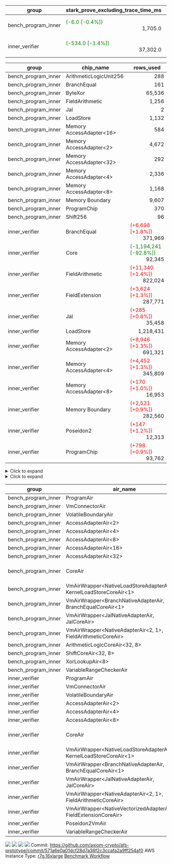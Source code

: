 | group | stark_prove_excluding_trace_time_ms | total_cells | total_cells_used | total_proof_time_ms | trace_gen_time_ms | verify_program_compile_ms |
| --- | --- | --- | --- | --- | --- | --- |
| bench_program_inner | <span style="color: green">(-6.0 [-0.4%])</span> <div style='text-align: right'>1,705.0</div>  | <span style="color: green">(-28,641 [-0.7%])</span> <div style='text-align: right'>3,972,475</div>  | <span style="color: green">(-15,848 [-2.6%])</span> <div style='text-align: right'>590,858</div>  | <span style="color: green">(-8.0 [-0.5%])</span> <div style='text-align: right'>1,736.0</div>  | <span style="color: green">(-2.0 [-6.1%])</span> <div style='text-align: right'>31.0</div>  |  |
| inner_verifier | <span style="color: green">(-534.0 [-1.4%])</span> <div style='text-align: right'>37,302.0</div>  | <span style="color: green">(-25,821,184 [-8.1%])</span> <div style='text-align: right'>292,028,440</div>  | <span style="color: green">(-18,160,683 [-13.4%])</span> <div style='text-align: right'>117,659,738</div>  | <span style="color: green">(-2,197.0 [-5.0%])</span> <div style='text-align: right'>41,332.0</div>  | <span style="color: green">(-1,663.0 [-29.2%])</span> <div style='text-align: right'>4,030.0</div>  | <span style="color: green">(-8.0 [-1.9%])</span> <div style='text-align: right'>415.0</div>  |

| group | chip_name | rows_used |
| --- | --- | --- |
| bench_program_inner | ArithmeticLogicUnit256 | <div style='text-align: right'>288</div>  |
| bench_program_inner | BranchEqual | <div style='text-align: right'>161</div>  |
| bench_program_inner | ByteXor | <div style='text-align: right'>65,536</div>  |
| bench_program_inner | FieldArithmetic | <div style='text-align: right'>1,256</div>  |
| bench_program_inner | Jal | <div style='text-align: right'>2</div>  |
| bench_program_inner | LoadStore | <div style='text-align: right'>1,132</div>  |
| bench_program_inner | Memory AccessAdapter<16> | <div style='text-align: right'>584</div>  |
| bench_program_inner | Memory AccessAdapter<2> | <div style='text-align: right'>4,672</div>  |
| bench_program_inner | Memory AccessAdapter<32> | <div style='text-align: right'>292</div>  |
| bench_program_inner | Memory AccessAdapter<4> | <div style='text-align: right'>2,336</div>  |
| bench_program_inner | Memory AccessAdapter<8> | <div style='text-align: right'>1,168</div>  |
| bench_program_inner | Memory Boundary | <div style='text-align: right'>9,607</div>  |
| bench_program_inner | ProgramChip | <div style='text-align: right'>370</div>  |
| bench_program_inner | Shift256 | <div style='text-align: right'>96</div>  |
| inner_verifier | BranchEqual | <span style="color: red">(+6,698 [+1.8%])</span> <div style='text-align: right'>371,969</div>  |
| inner_verifier | Core | <span style="color: green">(-1,194,241 [-92.8%])</span> <div style='text-align: right'>92,345</div>  |
| inner_verifier | FieldArithmetic | <span style="color: red">(+11,340 [+1.4%])</span> <div style='text-align: right'>822,024</div>  |
| inner_verifier | FieldExtension | <span style="color: red">(+3,624 [+1.3%])</span> <div style='text-align: right'>287,771</div>  |
| inner_verifier | Jal | <span style="color: red">(+285 [+0.8%])</span> <div style='text-align: right'>35,458</div>  |
| inner_verifier | LoadStore | <div style='text-align: right'>1,218,431</div>  |
| inner_verifier | Memory AccessAdapter<2> | <span style="color: red">(+8,946 [+1.3%])</span> <div style='text-align: right'>691,321</div>  |
| inner_verifier | Memory AccessAdapter<4> | <span style="color: red">(+4,452 [+1.3%])</span> <div style='text-align: right'>345,809</div>  |
| inner_verifier | Memory AccessAdapter<8> | <span style="color: red">(+170 [+1.0%])</span> <div style='text-align: right'>16,953</div>  |
| inner_verifier | Memory Boundary | <span style="color: red">(+2,531 [+0.9%])</span> <div style='text-align: right'>282,560</div>  |
| inner_verifier | Poseidon2 | <span style="color: red">(+147 [+1.2%])</span> <div style='text-align: right'>12,313</div>  |
| inner_verifier | ProgramChip | <span style="color: red">(+798 [+0.9%])</span> <div style='text-align: right'>93,762</div>  |

<details>
<summary>Click to expand</summary>

| group | dsl_ir | opcode | frequency |
| --- | --- | --- | --- |
| bench_program_inner |  | JAL | <div style='text-align: right'>1</div>  |
| bench_program_inner |  | STOREW | <div style='text-align: right'>2</div>  |
| bench_program_inner | Add256 | ADD<32,8> | <div style='text-align: right'>64</div>  |
| bench_program_inner | AddVI | ADD | <div style='text-align: right'>448</div>  |
| bench_program_inner | Alloc | ADD | <div style='text-align: right'>388</div>  |
| bench_program_inner | Alloc | LOADW | <div style='text-align: right'>388</div>  |
| bench_program_inner | Alloc | MUL | <div style='text-align: right'>388</div>  |
| bench_program_inner | And256 | AND<32,8> | <div style='text-align: right'>32</div>  |
| bench_program_inner | EqualTo256 | EQ<32,8> | <div style='text-align: right'>32</div>  |
| bench_program_inner | For | ADD | <div style='text-align: right'>32</div>  |
| bench_program_inner | For | BNE | <div style='text-align: right'>33</div>  |
| bench_program_inner | For | JAL | <div style='text-align: right'>1</div>  |
| bench_program_inner | For | STOREW | <div style='text-align: right'>1</div>  |
| bench_program_inner | IfEqI | BNE | <div style='text-align: right'>128</div>  |
| bench_program_inner | ImmV | STOREW | <div style='text-align: right'>517</div>  |
| bench_program_inner | LessThanI256 | SLT<32,8> | <div style='text-align: right'>32</div>  |
| bench_program_inner | LessThanU256 | LT<32,8> | <div style='text-align: right'>32</div>  |
| bench_program_inner | LoadV | LOADW | <div style='text-align: right'>96</div>  |
| bench_program_inner | Or256 | OR<32,8> | <div style='text-align: right'>32</div>  |
| bench_program_inner | ShiftLeft256 | SLL<32,8> | <div style='text-align: right'>32</div>  |
| bench_program_inner | ShiftRightArith256 | SRA<32,8> | <div style='text-align: right'>32</div>  |
| bench_program_inner | ShiftRightLogic256 | SRL<32,8> | <div style='text-align: right'>32</div>  |
| bench_program_inner | StoreV | STOREW | <div style='text-align: right'>128</div>  |
| bench_program_inner | Sub256 | SUB<32,8> | <div style='text-align: right'>32</div>  |
| bench_program_inner | Xor256 | XOR<32,8> | <div style='text-align: right'>32</div>  |
| inner_verifier |  | JAL | <div style='text-align: right'>1</div>  |
| inner_verifier |  | STOREW | <div style='text-align: right'>2</div>  |
| inner_verifier | AddE | FE4ADD | <span style="color: red">(+927 [+1.3%])</span> <div style='text-align: right'>74,017</div>  |
| inner_verifier | AddEFFI | LOADW | <span style="color: red">(+2 [+1.5%])</span> <div style='text-align: right'>138</div>  |
| inner_verifier | AddEFFI | STOREW | <span style="color: red">(+6 [+1.5%])</span> <div style='text-align: right'>414</div>  |
| inner_verifier | AddEFI | ADD | <span style="color: red">(+8 [+3.8%])</span> <div style='text-align: right'>220</div>  |
| inner_verifier | AddEI | ADD | <span style="color: red">(+128 [+0.5%])</span> <div style='text-align: right'>27,088</div>  |
| inner_verifier | AddFI | ADD | <span style="color: red">(+424 [+2.0%])</span> <div style='text-align: right'>21,961</div>  |
| inner_verifier | AddV | ADD | <span style="color: red">(+91 [+1.4%])</span> <div style='text-align: right'>6,680</div>  |
| inner_verifier | AddVI | ADD | <span style="color: red">(+2,233 [+1.5%])</span> <div style='text-align: right'>155,219</div>  |
| inner_verifier | Alloc | ADD | <span style="color: red">(+347 [+1.4%])</span> <div style='text-align: right'>25,677</div>  |
| inner_verifier | Alloc | LOADW | <span style="color: red">(+347 [+1.4%])</span> <div style='text-align: right'>25,677</div>  |
| inner_verifier | Alloc | MUL | <span style="color: red">(+244 [+1.6%])</span> <div style='text-align: right'>15,604</div>  |
| inner_verifier | AssertEqE | BNE | <span style="color: red">(+4 [+2.7%])</span> <div style='text-align: right'>152</div>  |
| inner_verifier | AssertEqEI | BNE | <div style='text-align: right'>4</div>  |
| inner_verifier | AssertEqF | BNE | <div style='text-align: right'>4,054</div>  |
| inner_verifier | AssertEqV | BNE | <span style="color: red">(+11 [+0.9%])</span> <div style='text-align: right'>1,237</div>  |
| inner_verifier | AssertEqVI | BNE | <span style="color: red">(+11 [+5.7%])</span> <div style='text-align: right'>204</div>  |
| inner_verifier | CycleTrackerEnd | CT_END | <span style="color: red">(+924 [+2.3%])</span> <div style='text-align: right'>41,125</div>  |
| inner_verifier | CycleTrackerStart | CT_START | <span style="color: red">(+924 [+2.3%])</span> <div style='text-align: right'>41,125</div>  |
| inner_verifier | DivE | BBE4DIV | <span style="color: red">(+884 [+1.4%])</span> <div style='text-align: right'>64,105</div>  |
| inner_verifier | DivEIN | BBE4DIV | <span style="color: red">(+3 [+7.1%])</span> <div style='text-align: right'>45</div>  |
| inner_verifier | DivEIN | STOREW | <span style="color: red">(+12 [+7.1%])</span> <div style='text-align: right'>180</div>  |
| inner_verifier | DivFIN | DIV | <span style="color: red">(+7 [+7.0%])</span> <div style='text-align: right'>107</div>  |
| inner_verifier | For | ADD | <span style="color: red">(+3,955 [+1.5%])</span> <div style='text-align: right'>259,730</div>  |
| inner_verifier | For | BNE | <span style="color: red">(+4,579 [+1.7%])</span> <div style='text-align: right'>281,417</div>  |
| inner_verifier | For | JAL | <span style="color: red">(+624 [+3.0%])</span> <div style='text-align: right'>21,687</div>  |
| inner_verifier | For | LOADW | <span style="color: red">(+63 [+5.5%])</span> <div style='text-align: right'>1,218</div>  |
| inner_verifier | For | STOREW | <span style="color: red">(+561 [+2.8%])</span> <div style='text-align: right'>20,469</div>  |
| inner_verifier | HintBitsF | HINT_BITS | <div style='text-align: right'>22</div>  |
| inner_verifier | HintInputVec | HINT_INPUT | <span style="color: red">(+103 [+1.0%])</span> <div style='text-align: right'>10,073</div>  |
| inner_verifier | IfEq | BNE | <span style="color: red">(+1,071 [+11.0%])</span> <div style='text-align: right'>10,778</div>  |
| inner_verifier | IfEqI | BNE | <span style="color: red">(+954 [+1.5%])</span> <div style='text-align: right'>65,884</div>  |
| inner_verifier | IfEqI | JAL | <span style="color: green">(-339 [-2.4%])</span> <div style='text-align: right'>13,749</div>  |
| inner_verifier | IfNe | BEQ | <div style='text-align: right'>6,956</div>  |
| inner_verifier | IfNe | JAL | <div style='text-align: right'>21</div>  |
| inner_verifier | IfNeI | BEQ | <span style="color: red">(+68 [+5.6%])</span> <div style='text-align: right'>1,283</div>  |
| inner_verifier | ImmE | STOREW | <span style="color: red">(+16 [+0.2%])</span> <div style='text-align: right'>7,344</div>  |
| inner_verifier | ImmF | STOREW | <span style="color: red">(+1,178 [+6.5%])</span> <div style='text-align: right'>19,407</div>  |
| inner_verifier | ImmV | STOREW | <span style="color: red">(+405 [+2.8%])</span> <div style='text-align: right'>14,931</div>  |
| inner_verifier | LoadE | LOADW | <span style="color: red">(+176 [+1.1%])</span> <div style='text-align: right'>16,568</div>  |
| inner_verifier | LoadE | LOADW2 | <span style="color: red">(+4,708 [+1.7%])</span> <div style='text-align: right'>282,644</div>  |
| inner_verifier | LoadF | LOADW | <div style='text-align: right'>11,473</div>  |
| inner_verifier | LoadF | LOADW2 | <span style="color: red">(+1,851 [+1.8%])</span> <div style='text-align: right'>105,150</div>  |
| inner_verifier | LoadV | LOADW | <span style="color: red">(+124 [+1.0%])</span> <div style='text-align: right'>12,278</div>  |
| inner_verifier | LoadV | LOADW2 | <span style="color: red">(+3,619 [+4.2%])</span> <div style='text-align: right'>88,947</div>  |
| inner_verifier | MulE | BBE4MUL | <span style="color: red">(+1,773 [+1.2%])</span> <div style='text-align: right'>143,776</div>  |
| inner_verifier | MulEF | MUL | <span style="color: red">(+24 [+1.4%])</span> <div style='text-align: right'>1,788</div>  |
| inner_verifier | MulEFI | MUL | <span style="color: red">(+12 [+2.3%])</span> <div style='text-align: right'>540</div>  |
| inner_verifier | MulEI | BBE4MUL | <span style="color: red">(+35 [+2.0%])</span> <div style='text-align: right'>1,825</div>  |
| inner_verifier | MulEI | STOREW | <span style="color: red">(+140 [+2.0%])</span> <div style='text-align: right'>7,300</div>  |
| inner_verifier | MulF | MUL | <span style="color: red">(+766 [+1.9%])</span> <div style='text-align: right'>40,787</div>  |
| inner_verifier | MulFI | MUL | <span style="color: red">(+1 [+6.2%])</span> <div style='text-align: right'>17</div>  |
| inner_verifier | MulV | MUL | <div style='text-align: right'>682</div>  |
| inner_verifier | MulVI | MUL | <span style="color: red">(+91 [+1.0%])</span> <div style='text-align: right'>8,777</div>  |
| inner_verifier | NegE | MUL | <span style="color: red">(+4 [+2.6%])</span> <div style='text-align: right'>160</div>  |
| inner_verifier | Poseidon2CompressBabyBear | COMP_POS2 | <span style="color: red">(+63 [+0.8%])</span> <div style='text-align: right'>7,539</div>  |
| inner_verifier | Poseidon2PermuteBabyBear | PERM_POS2 | <span style="color: red">(+84 [+1.8%])</span> <div style='text-align: right'>4,774</div>  |
| inner_verifier | StoreE | STOREW | <span style="color: red">(+12 [+0.1%])</span> <div style='text-align: right'>11,304</div>  |
| inner_verifier | StoreE | STOREW2 | <span style="color: red">(+672 [+4.9%])</span> <div style='text-align: right'>14,516</div>  |
| inner_verifier | StoreF | STOREW | <span style="color: red">(+1,008 [+6.5%])</span> <div style='text-align: right'>16,412</div>  |
| inner_verifier | StoreF | STOREW2 | <span style="color: red">(+549 [+1.5%])</span> <div style='text-align: right'>36,851</div>  |
| inner_verifier | StoreHintWord | ADD | <span style="color: red">(+709 [+0.7%])</span> <div style='text-align: right'>103,008</div>  |
| inner_verifier | StoreHintWord | SHINTW | <span style="color: red">(+812 [+0.7%])</span> <div style='text-align: right'>113,763</div>  |
| inner_verifier | StoreV | STOREW | <span style="color: red">(+15 [+1.0%])</span> <div style='text-align: right'>1,469</div>  |
| inner_verifier | StoreV | STOREW2 | <span style="color: red">(+665 [+2.5%])</span> <div style='text-align: right'>27,584</div>  |
| inner_verifier | SubE | FE4SUB | <span style="color: red">(+2 [+0.0%])</span> <div style='text-align: right'>4,003</div>  |
| inner_verifier | SubEF | LOADW | <span style="color: red">(+5,298 [+1.4%])</span> <div style='text-align: right'>382,392</div>  |
| inner_verifier | SubEF | SUB | <span style="color: red">(+1,766 [+1.4%])</span> <div style='text-align: right'>127,464</div>  |
| inner_verifier | SubEFI | ADD | <div style='text-align: right'>568</div>  |
| inner_verifier | SubEI | ADD | <span style="color: red">(+24 [+7.1%])</span> <div style='text-align: right'>360</div>  |
| inner_verifier | SubV | SUB | <span style="color: red">(+505 [+2.2%])</span> <div style='text-align: right'>23,957</div>  |
| inner_verifier | SubVI | SUB | <span style="color: red">(+1 [+0.1%])</span> <div style='text-align: right'>1,273</div>  |
| inner_verifier | SubVIN | SUB | <div style='text-align: right'>357</div>  |

</details>

<details>
<summary>Click to expand</summary>

| group | air_name | dsl_ir | opcode | cells_used |
| --- | --- | --- | --- | --- |
| bench_program_inner | <JalNativeAdapterAir,JalCoreAir> |  | JAL | <div style='text-align: right'>10</div>  |
| bench_program_inner | Boundary |  | JAL | <div style='text-align: right'>11</div>  |
| bench_program_inner | <NativeLoadStoreAdapterAir<1>,KernelLoadStoreCoreAir<1>> |  | STOREW | <div style='text-align: right'>82</div>  |
| bench_program_inner | Boundary |  | STOREW | <div style='text-align: right'>22</div>  |
| bench_program_inner | AccessAdapter<16> | Add256 | ADD<32,8> | <div style='text-align: right'>3,300</div>  |
| bench_program_inner | AccessAdapter<2> | Add256 | ADD<32,8> | <div style='text-align: right'>11,616</div>  |
| bench_program_inner | AccessAdapter<32> | Add256 | ADD<32,8> | <div style='text-align: right'>2,706</div>  |
| bench_program_inner | AccessAdapter<4> | Add256 | ADD<32,8> | <div style='text-align: right'>6,864</div>  |
| bench_program_inner | AccessAdapter<8> | Add256 | ADD<32,8> | <div style='text-align: right'>4,488</div>  |
| bench_program_inner | ArithmeticLogicCoreAir<32, 8> | Add256 | ADD<32,8> | <div style='text-align: right'>11,008</div>  |
| bench_program_inner | Boundary | Add256 | ADD<32,8> | <div style='text-align: right'>22,528</div>  |
| bench_program_inner | <NativeAdapterAir<2, 1>,FieldArithmeticCoreAir> | AddVI | ADD | <div style='text-align: right'>13,440</div>  |
| bench_program_inner | Boundary | AddVI | ADD | <div style='text-align: right'>22</div>  |
| bench_program_inner | <NativeAdapterAir<2, 1>,FieldArithmeticCoreAir> | Alloc | ADD | <div style='text-align: right'>11,640</div>  |
| bench_program_inner | <NativeLoadStoreAdapterAir<1>,KernelLoadStoreCoreAir<1>> | Alloc | LOADW | <div style='text-align: right'>15,908</div>  |
| bench_program_inner | Boundary | Alloc | LOADW | <div style='text-align: right'>165</div>  |
| bench_program_inner | <NativeAdapterAir<2, 1>,FieldArithmeticCoreAir> | Alloc | MUL | <div style='text-align: right'>11,640</div>  |
| bench_program_inner | AccessAdapter<16> | And256 | AND<32,8> | <div style='text-align: right'>1,600</div>  |
| bench_program_inner | AccessAdapter<2> | And256 | AND<32,8> | <div style='text-align: right'>5,632</div>  |
| bench_program_inner | AccessAdapter<32> | And256 | AND<32,8> | <div style='text-align: right'>1,312</div>  |
| bench_program_inner | AccessAdapter<4> | And256 | AND<32,8> | <div style='text-align: right'>3,328</div>  |
| bench_program_inner | AccessAdapter<8> | And256 | AND<32,8> | <div style='text-align: right'>2,176</div>  |
| bench_program_inner | ArithmeticLogicCoreAir<32, 8> | And256 | AND<32,8> | <div style='text-align: right'>5,504</div>  |
| bench_program_inner | Boundary | And256 | AND<32,8> | <div style='text-align: right'>11,264</div>  |
| bench_program_inner | ArithmeticLogicCoreAir<32, 8> | EqualTo256 | EQ<32,8> | <div style='text-align: right'>5,504</div>  |
| bench_program_inner | Boundary | EqualTo256 | EQ<32,8> | <div style='text-align: right'>352</div>  |
| bench_program_inner | <NativeAdapterAir<2, 1>,FieldArithmeticCoreAir> | For | ADD | <div style='text-align: right'>960</div>  |
| bench_program_inner | <BranchNativeAdapterAir,BranchEqualCoreAir<1>> | For | BNE | <div style='text-align: right'>759</div>  |
| bench_program_inner | <JalNativeAdapterAir,JalCoreAir> | For | JAL | <div style='text-align: right'>10</div>  |
| bench_program_inner | <NativeLoadStoreAdapterAir<1>,KernelLoadStoreCoreAir<1>> | For | STOREW | <div style='text-align: right'>41</div>  |
| bench_program_inner | Boundary | For | STOREW | <div style='text-align: right'>11</div>  |
| bench_program_inner | <BranchNativeAdapterAir,BranchEqualCoreAir<1>> | IfEqI | BNE | <div style='text-align: right'>2,944</div>  |
| bench_program_inner | <NativeLoadStoreAdapterAir<1>,KernelLoadStoreCoreAir<1>> | ImmV | STOREW | <div style='text-align: right'>21,197</div>  |
| bench_program_inner | Boundary | ImmV | STOREW | <div style='text-align: right'>1,573</div>  |
| bench_program_inner | ArithmeticLogicCoreAir<32, 8> | LessThanI256 | SLT<32,8> | <div style='text-align: right'>5,504</div>  |
| bench_program_inner | Boundary | LessThanI256 | SLT<32,8> | <div style='text-align: right'>352</div>  |
| bench_program_inner | ArithmeticLogicCoreAir<32, 8> | LessThanU256 | LT<32,8> | <div style='text-align: right'>5,504</div>  |
| bench_program_inner | Boundary | LessThanU256 | LT<32,8> | <div style='text-align: right'>352</div>  |
| bench_program_inner | <NativeLoadStoreAdapterAir<1>,KernelLoadStoreCoreAir<1>> | LoadV | LOADW | <div style='text-align: right'>3,936</div>  |
| bench_program_inner | Boundary | LoadV | LOADW | <div style='text-align: right'>33</div>  |
| bench_program_inner | AccessAdapter<16> | Or256 | OR<32,8> | <div style='text-align: right'>1,600</div>  |
| bench_program_inner | AccessAdapter<2> | Or256 | OR<32,8> | <div style='text-align: right'>5,632</div>  |
| bench_program_inner | AccessAdapter<32> | Or256 | OR<32,8> | <div style='text-align: right'>1,312</div>  |
| bench_program_inner | AccessAdapter<4> | Or256 | OR<32,8> | <div style='text-align: right'>3,328</div>  |
| bench_program_inner | AccessAdapter<8> | Or256 | OR<32,8> | <div style='text-align: right'>2,176</div>  |
| bench_program_inner | ArithmeticLogicCoreAir<32, 8> | Or256 | OR<32,8> | <div style='text-align: right'>5,504</div>  |
| bench_program_inner | Boundary | Or256 | OR<32,8> | <div style='text-align: right'>11,264</div>  |
| bench_program_inner | AccessAdapter<16> | ShiftLeft256 | SLL<32,8> | <div style='text-align: right'>1,600</div>  |
| bench_program_inner | AccessAdapter<2> | ShiftLeft256 | SLL<32,8> | <div style='text-align: right'>5,632</div>  |
| bench_program_inner | AccessAdapter<32> | ShiftLeft256 | SLL<32,8> | <div style='text-align: right'>1,312</div>  |
| bench_program_inner | AccessAdapter<4> | ShiftLeft256 | SLL<32,8> | <div style='text-align: right'>3,328</div>  |
| bench_program_inner | AccessAdapter<8> | ShiftLeft256 | SLL<32,8> | <div style='text-align: right'>2,176</div>  |
| bench_program_inner | Boundary | ShiftLeft256 | SLL<32,8> | <div style='text-align: right'>11,264</div>  |
| bench_program_inner | ShiftCoreAir<32, 8> | ShiftLeft256 | SLL<32,8> | <div style='text-align: right'>7,552</div>  |
| bench_program_inner | AccessAdapter<16> | ShiftRightArith256 | SRA<32,8> | <div style='text-align: right'>1,600</div>  |
| bench_program_inner | AccessAdapter<2> | ShiftRightArith256 | SRA<32,8> | <div style='text-align: right'>5,632</div>  |
| bench_program_inner | AccessAdapter<32> | ShiftRightArith256 | SRA<32,8> | <div style='text-align: right'>1,312</div>  |
| bench_program_inner | AccessAdapter<4> | ShiftRightArith256 | SRA<32,8> | <div style='text-align: right'>3,328</div>  |
| bench_program_inner | AccessAdapter<8> | ShiftRightArith256 | SRA<32,8> | <div style='text-align: right'>2,176</div>  |
| bench_program_inner | Boundary | ShiftRightArith256 | SRA<32,8> | <div style='text-align: right'>11,264</div>  |
| bench_program_inner | ShiftCoreAir<32, 8> | ShiftRightArith256 | SRA<32,8> | <div style='text-align: right'>7,552</div>  |
| bench_program_inner | AccessAdapter<16> | ShiftRightLogic256 | SRL<32,8> | <div style='text-align: right'>1,650</div>  |
| bench_program_inner | AccessAdapter<2> | ShiftRightLogic256 | SRL<32,8> | <div style='text-align: right'>5,808</div>  |
| bench_program_inner | AccessAdapter<32> | ShiftRightLogic256 | SRL<32,8> | <div style='text-align: right'>1,353</div>  |
| bench_program_inner | AccessAdapter<4> | ShiftRightLogic256 | SRL<32,8> | <div style='text-align: right'>3,432</div>  |
| bench_program_inner | AccessAdapter<8> | ShiftRightLogic256 | SRL<32,8> | <div style='text-align: right'>2,244</div>  |
| bench_program_inner | Boundary | ShiftRightLogic256 | SRL<32,8> | <div style='text-align: right'>11,264</div>  |
| bench_program_inner | ShiftCoreAir<32, 8> | ShiftRightLogic256 | SRL<32,8> | <div style='text-align: right'>7,552</div>  |
| bench_program_inner | <NativeLoadStoreAdapterAir<1>,KernelLoadStoreCoreAir<1>> | StoreV | STOREW | <div style='text-align: right'>5,248</div>  |
| bench_program_inner | Boundary | StoreV | STOREW | <div style='text-align: right'>1,408</div>  |
| bench_program_inner | AccessAdapter<16> | Sub256 | SUB<32,8> | <div style='text-align: right'>1,650</div>  |
| bench_program_inner | AccessAdapter<2> | Sub256 | SUB<32,8> | <div style='text-align: right'>5,808</div>  |
| bench_program_inner | AccessAdapter<32> | Sub256 | SUB<32,8> | <div style='text-align: right'>1,353</div>  |
| bench_program_inner | AccessAdapter<4> | Sub256 | SUB<32,8> | <div style='text-align: right'>3,432</div>  |
| bench_program_inner | AccessAdapter<8> | Sub256 | SUB<32,8> | <div style='text-align: right'>2,244</div>  |
| bench_program_inner | ArithmeticLogicCoreAir<32, 8> | Sub256 | SUB<32,8> | <div style='text-align: right'>5,504</div>  |
| bench_program_inner | Boundary | Sub256 | SUB<32,8> | <div style='text-align: right'>11,264</div>  |
| bench_program_inner | AccessAdapter<16> | Xor256 | XOR<32,8> | <div style='text-align: right'>1,600</div>  |
| bench_program_inner | AccessAdapter<2> | Xor256 | XOR<32,8> | <div style='text-align: right'>5,632</div>  |
| bench_program_inner | AccessAdapter<32> | Xor256 | XOR<32,8> | <div style='text-align: right'>1,312</div>  |
| bench_program_inner | AccessAdapter<4> | Xor256 | XOR<32,8> | <div style='text-align: right'>3,328</div>  |
| bench_program_inner | AccessAdapter<8> | Xor256 | XOR<32,8> | <div style='text-align: right'>2,176</div>  |
| bench_program_inner | ArithmeticLogicCoreAir<32, 8> | Xor256 | XOR<32,8> | <div style='text-align: right'>5,504</div>  |
| bench_program_inner | Boundary | Xor256 | XOR<32,8> | <div style='text-align: right'>11,264</div>  |
| inner_verifier | <JalNativeAdapterAir,JalCoreAir> |  | JAL | <div style='text-align: right'>10</div>  |
| inner_verifier | Boundary |  | JAL | <div style='text-align: right'>11</div>  |
| inner_verifier | <NativeLoadStoreAdapterAir<1>,KernelLoadStoreCoreAir<1>> |  | STOREW | <div style='text-align: right'>82</div>  |
| inner_verifier | Boundary |  | STOREW | <div style='text-align: right'>22</div>  |
| inner_verifier | <NativeVectorizedAdapterAir<4>,FieldExtensionCoreAir> | AddE | FE4ADD | <span style="color: red">(+37,080 [+1.3%])</span> <div style='text-align: right'>2,960,680</div>  |
| inner_verifier | AccessAdapter<2> | AddE | FE4ADD | <span style="color: red">(+3,894 [+1.8%])</span> <div style='text-align: right'>220,264</div>  |
| inner_verifier | AccessAdapter<4> | AddE | FE4ADD | <span style="color: red">(+2,301 [+1.8%])</span> <div style='text-align: right'>130,156</div>  |
| inner_verifier | Boundary | AddE | FE4ADD | <span style="color: red">(+2,288 [+1.0%])</span> <div style='text-align: right'>237,776</div>  |
| inner_verifier | <NativeLoadStoreAdapterAir<1>,KernelLoadStoreCoreAir<1>> | AddEFFI | LOADW | <div style='text-align: right'>5,658</div>  |
| inner_verifier | AccessAdapter<2> | AddEFFI | LOADW | <div style='text-align: right'>924</div>  |
| inner_verifier | AccessAdapter<4> | AddEFFI | LOADW | <div style='text-align: right'>1,092</div>  |
| inner_verifier | Boundary | AddEFFI | LOADW | <div style='text-align: right'>330</div>  |
| inner_verifier | <NativeLoadStoreAdapterAir<1>,KernelLoadStoreCoreAir<1>> | AddEFFI | STOREW | <div style='text-align: right'>16,974</div>  |
| inner_verifier | AccessAdapter<2> | AddEFFI | STOREW | <div style='text-align: right'>924</div>  |
| inner_verifier | Boundary | AddEFFI | STOREW | <div style='text-align: right'>990</div>  |
| inner_verifier | <NativeAdapterAir<2, 1>,FieldArithmeticCoreAir> | AddEFI | ADD | <span style="color: red">(+240 [+3.8%])</span> <div style='text-align: right'>6,600</div>  |
| inner_verifier | AccessAdapter<2> | AddEFI | ADD | <span style="color: red">(+88 [+11.1%])</span> <div style='text-align: right'>880</div>  |
| inner_verifier | AccessAdapter<4> | AddEFI | ADD | <span style="color: red">(+52 [+11.1%])</span> <div style='text-align: right'>520</div>  |
| inner_verifier | Boundary | AddEFI | ADD | <span style="color: green">(-44 [-3.1%])</span> <div style='text-align: right'>1,364</div>  |
| inner_verifier | <NativeAdapterAir<2, 1>,FieldArithmeticCoreAir> | AddEI | ADD | <span style="color: red">(+3,840 [+0.5%])</span> <div style='text-align: right'>812,640</div>  |
| inner_verifier | AccessAdapter<2> | AddEI | ADD | <span style="color: red">(+1,364 [+0.9%])</span> <div style='text-align: right'>160,600</div>  |
| inner_verifier | AccessAdapter<4> | AddEI | ADD | <span style="color: red">(+806 [+0.9%])</span> <div style='text-align: right'>94,900</div>  |
| inner_verifier | Boundary | AddEI | ADD | <span style="color: green">(-880 [-0.4%])</span> <div style='text-align: right'>204,116</div>  |
| inner_verifier | <NativeAdapterAir<2, 1>,FieldArithmeticCoreAir> | AddFI | ADD | <span style="color: red">(+12,720 [+2.0%])</span> <div style='text-align: right'>658,830</div>  |
| inner_verifier | Boundary | AddFI | ADD | <div style='text-align: right'>253</div>  |
| inner_verifier | <NativeAdapterAir<2, 1>,FieldArithmeticCoreAir> | AddV | ADD | <span style="color: red">(+2,730 [+1.4%])</span> <div style='text-align: right'>200,400</div>  |
| inner_verifier | Boundary | AddV | ADD | <div style='text-align: right'>22</div>  |
| inner_verifier | <NativeAdapterAir<2, 1>,FieldArithmeticCoreAir> | AddVI | ADD | <span style="color: red">(+66,990 [+1.5%])</span> <div style='text-align: right'>4,656,570</div>  |
| inner_verifier | Boundary | AddVI | ADD | <span style="color: red">(+11 [+0.1%])</span> <div style='text-align: right'>8,701</div>  |
| inner_verifier | <NativeAdapterAir<2, 1>,FieldArithmeticCoreAir> | Alloc | ADD | <span style="color: red">(+10,410 [+1.4%])</span> <div style='text-align: right'>770,310</div>  |
| inner_verifier | <NativeLoadStoreAdapterAir<1>,KernelLoadStoreCoreAir<1>> | Alloc | LOADW | <div style='text-align: right'>1,052,757</div>  |
| inner_verifier | Boundary | Alloc | LOADW | <div style='text-align: right'>946</div>  |
| inner_verifier | <NativeAdapterAir<2, 1>,FieldArithmeticCoreAir> | Alloc | MUL | <span style="color: red">(+7,320 [+1.6%])</span> <div style='text-align: right'>468,120</div>  |
| inner_verifier | AccessAdapter<2> | Alloc | MUL | <div style='text-align: right'>22</div>  |
| inner_verifier | AccessAdapter<4> | Alloc | MUL | <div style='text-align: right'>26</div>  |
| inner_verifier | <BranchNativeAdapterAir,BranchEqualCoreAir<1>> | AssertEqE | BNE | <span style="color: red">(+92 [+2.7%])</span> <div style='text-align: right'>3,496</div>  |
| inner_verifier | AccessAdapter<2> | AssertEqE | BNE | <span style="color: red">(+22 [+2.7%])</span> <div style='text-align: right'>836</div>  |
| inner_verifier | AccessAdapter<4> | AssertEqE | BNE | <span style="color: red">(+13 [+2.7%])</span> <div style='text-align: right'>494</div>  |
| inner_verifier | <BranchNativeAdapterAir,BranchEqualCoreAir<1>> | AssertEqEI | BNE | <div style='text-align: right'>92</div>  |
| inner_verifier | AccessAdapter<2> | AssertEqEI | BNE | <div style='text-align: right'>22</div>  |
| inner_verifier | AccessAdapter<4> | AssertEqEI | BNE | <div style='text-align: right'>13</div>  |
| inner_verifier | <BranchNativeAdapterAir,BranchEqualCoreAir<1>> | AssertEqF | BNE | <div style='text-align: right'>93,242</div>  |
| inner_verifier | <BranchNativeAdapterAir,BranchEqualCoreAir<1>> | AssertEqV | BNE | <span style="color: red">(+253 [+0.9%])</span> <div style='text-align: right'>28,451</div>  |
| inner_verifier | <BranchNativeAdapterAir,BranchEqualCoreAir<1>> | AssertEqVI | BNE | <span style="color: red">(+253 [+5.7%])</span> <div style='text-align: right'>4,692</div>  |
| inner_verifier | CoreAir | CycleTrackerEnd | CT_END | <span style="color: green">(-1,429,680 [-64.7%])</span> <div style='text-align: right'>781,375</div>  |
| inner_verifier | CoreAir | CycleTrackerStart | CT_START | <span style="color: green">(-1,429,680 [-64.7%])</span> <div style='text-align: right'>781,375</div>  |
| inner_verifier | <NativeVectorizedAdapterAir<4>,FieldExtensionCoreAir> | DivE | BBE4DIV | <span style="color: red">(+35,360 [+1.4%])</span> <div style='text-align: right'>2,564,200</div>  |
| inner_verifier | AccessAdapter<2> | DivE | BBE4DIV | <span style="color: red">(+38,874 [+1.4%])</span> <div style='text-align: right'>2,804,560</div>  |
| inner_verifier | AccessAdapter<4> | DivE | BBE4DIV | <span style="color: red">(+22,971 [+1.4%])</span> <div style='text-align: right'>1,657,240</div>  |
| inner_verifier | <NativeVectorizedAdapterAir<4>,FieldExtensionCoreAir> | DivEIN | BBE4DIV | <span style="color: red">(+120 [+7.1%])</span> <div style='text-align: right'>1,800</div>  |
| inner_verifier | AccessAdapter<2> | DivEIN | BBE4DIV | <span style="color: red">(+88 [+4.7%])</span> <div style='text-align: right'>1,958</div>  |
| inner_verifier | AccessAdapter<4> | DivEIN | BBE4DIV | <span style="color: red">(+52 [+4.7%])</span> <div style='text-align: right'>1,157</div>  |
| inner_verifier | Boundary | DivEIN | BBE4DIV | <div style='text-align: right'>660</div>  |
| inner_verifier | <NativeLoadStoreAdapterAir<1>,KernelLoadStoreCoreAir<1>> | DivEIN | STOREW | <div style='text-align: right'>7,380</div>  |
| inner_verifier | AccessAdapter<2> | DivEIN | STOREW | <span style="color: red">(+44 [+7.3%])</span> <div style='text-align: right'>649</div>  |
| inner_verifier | AccessAdapter<4> | DivEIN | STOREW | <span style="color: red">(+13 [+7.7%])</span> <div style='text-align: right'>182</div>  |
| inner_verifier | <NativeAdapterAir<2, 1>,FieldArithmeticCoreAir> | DivFIN | DIV | <span style="color: red">(+210 [+7.0%])</span> <div style='text-align: right'>3,210</div>  |
| inner_verifier | <NativeAdapterAir<2, 1>,FieldArithmeticCoreAir> | For | ADD | <span style="color: red">(+118,650 [+1.5%])</span> <div style='text-align: right'>7,791,900</div>  |
| inner_verifier | <BranchNativeAdapterAir,BranchEqualCoreAir<1>> | For | BNE | <span style="color: red">(+105,317 [+1.7%])</span> <div style='text-align: right'>6,472,591</div>  |
| inner_verifier | <JalNativeAdapterAir,JalCoreAir> | For | JAL | <span style="color: red">(+6,240 [+3.0%])</span> <div style='text-align: right'>216,870</div>  |
| inner_verifier | AccessAdapter<2> | For | JAL | <span style="color: red">(+22 [+4.3%])</span> <div style='text-align: right'>539</div>  |
| inner_verifier | AccessAdapter<4> | For | JAL | <span style="color: red">(+26 [+4.3%])</span> <div style='text-align: right'>637</div>  |
| inner_verifier | <NativeLoadStoreAdapterAir<1>,KernelLoadStoreCoreAir<1>> | For | LOADW | <div style='text-align: right'>49,938</div>  |
| inner_verifier | Boundary | For | LOADW | <div style='text-align: right'>231</div>  |
| inner_verifier | <NativeLoadStoreAdapterAir<1>,KernelLoadStoreCoreAir<1>> | For | STOREW | <div style='text-align: right'>839,229</div>  |
| inner_verifier | Boundary | For | STOREW | <span style="color: red">(+22 [+3.8%])</span> <div style='text-align: right'>605</div>  |
| inner_verifier | CoreAir | HintBitsF | HINT_BITS | <span style="color: green">(-792 [-65.5%])</span> <div style='text-align: right'>418</div>  |
| inner_verifier | CoreAir | HintInputVec | HINT_INPUT | <span style="color: green">(-356,963 [-65.1%])</span> <div style='text-align: right'>191,387</div>  |
| inner_verifier | <BranchNativeAdapterAir,BranchEqualCoreAir<1>> | IfEq | BNE | <span style="color: red">(+24,633 [+11.0%])</span> <div style='text-align: right'>247,894</div>  |
| inner_verifier | <BranchNativeAdapterAir,BranchEqualCoreAir<1>> | IfEqI | BNE | <span style="color: red">(+21,942 [+1.5%])</span> <div style='text-align: right'>1,515,332</div>  |
| inner_verifier | <JalNativeAdapterAir,JalCoreAir> | IfEqI | JAL | <span style="color: green">(-3,390 [-2.4%])</span> <div style='text-align: right'>137,490</div>  |
| inner_verifier | <BranchNativeAdapterAir,BranchEqualCoreAir<1>> | IfNe | BEQ | <div style='text-align: right'>159,988</div>  |
| inner_verifier | <JalNativeAdapterAir,JalCoreAir> | IfNe | JAL | <div style='text-align: right'>210</div>  |
| inner_verifier | <BranchNativeAdapterAir,BranchEqualCoreAir<1>> | IfNeI | BEQ | <span style="color: red">(+1,564 [+5.6%])</span> <div style='text-align: right'>29,509</div>  |
| inner_verifier | <NativeLoadStoreAdapterAir<1>,KernelLoadStoreCoreAir<1>> | ImmE | STOREW | <div style='text-align: right'>301,104</div>  |
| inner_verifier | AccessAdapter<2> | ImmE | STOREW | <span style="color: red">(+330 [+8.3%])</span> <div style='text-align: right'>4,312</div>  |
| inner_verifier | AccessAdapter<4> | ImmE | STOREW | <span style="color: red">(+195 [+8.3%])</span> <div style='text-align: right'>2,548</div>  |
| inner_verifier | Boundary | ImmE | STOREW | <span style="color: green">(-880 [-1.3%])</span> <div style='text-align: right'>66,616</div>  |
| inner_verifier | <NativeLoadStoreAdapterAir<1>,KernelLoadStoreCoreAir<1>> | ImmF | STOREW | <div style='text-align: right'>795,687</div>  |
| inner_verifier | Boundary | ImmF | STOREW | <div style='text-align: right'>1,353</div>  |
| inner_verifier | <NativeLoadStoreAdapterAir<1>,KernelLoadStoreCoreAir<1>> | ImmV | STOREW | <div style='text-align: right'>612,171</div>  |
| inner_verifier | Boundary | ImmV | STOREW | <div style='text-align: right'>8,701</div>  |
| inner_verifier | <NativeLoadStoreAdapterAir<1>,KernelLoadStoreCoreAir<1>> | LoadE | LOADW | <div style='text-align: right'>679,288</div>  |
| inner_verifier | AccessAdapter<2> | LoadE | LOADW | <span style="color: red">(+924 [+1.4%])</span> <div style='text-align: right'>66,748</div>  |
| inner_verifier | AccessAdapter<4> | LoadE | LOADW | <span style="color: red">(+546 [+1.4%])</span> <div style='text-align: right'>39,442</div>  |
| inner_verifier | Boundary | LoadE | LOADW | <div style='text-align: right'>4,092</div>  |
| inner_verifier | <NativeLoadStoreAdapterAir<1>,KernelLoadStoreCoreAir<1>> | LoadE | LOADW2 | <div style='text-align: right'>11,588,404</div>  |
| inner_verifier | AccessAdapter<2> | LoadE | LOADW2 | <div style='text-align: right'>24,090</div>  |
| inner_verifier | AccessAdapter<4> | LoadE | LOADW2 | <div style='text-align: right'>14,235</div>  |
| inner_verifier | Boundary | LoadE | LOADW2 | <div style='text-align: right'>44</div>  |
| inner_verifier | <NativeLoadStoreAdapterAir<1>,KernelLoadStoreCoreAir<1>> | LoadF | LOADW | <div style='text-align: right'>470,393</div>  |
| inner_verifier | AccessAdapter<2> | LoadF | LOADW | <div style='text-align: right'>22,176</div>  |
| inner_verifier | AccessAdapter<4> | LoadF | LOADW | <div style='text-align: right'>13,104</div>  |
| inner_verifier | AccessAdapter<8> | LoadF | LOADW | <div style='text-align: right'>8,568</div>  |
| inner_verifier | Boundary | LoadF | LOADW | <div style='text-align: right'>286</div>  |
| inner_verifier | <NativeLoadStoreAdapterAir<1>,KernelLoadStoreCoreAir<1>> | LoadF | LOADW2 | <div style='text-align: right'>4,311,150</div>  |
| inner_verifier | AccessAdapter<2> | LoadF | LOADW2 | <div style='text-align: right'>605</div>  |
| inner_verifier | AccessAdapter<4> | LoadF | LOADW2 | <div style='text-align: right'>364</div>  |
| inner_verifier | AccessAdapter<8> | LoadF | LOADW2 | <div style='text-align: right'>391</div>  |
| inner_verifier | Boundary | LoadF | LOADW2 | <div style='text-align: right'>308</div>  |
| inner_verifier | <NativeLoadStoreAdapterAir<1>,KernelLoadStoreCoreAir<1>> | LoadV | LOADW | <div style='text-align: right'>503,398</div>  |
| inner_verifier | Boundary | LoadV | LOADW | <div style='text-align: right'>7,975</div>  |
| inner_verifier | <NativeLoadStoreAdapterAir<1>,KernelLoadStoreCoreAir<1>> | LoadV | LOADW2 | <div style='text-align: right'>3,646,827</div>  |
| inner_verifier | Boundary | LoadV | LOADW2 | <div style='text-align: right'>935</div>  |
| inner_verifier | <NativeVectorizedAdapterAir<4>,FieldExtensionCoreAir> | MulE | BBE4MUL | <span style="color: red">(+70,920 [+1.2%])</span> <div style='text-align: right'>5,751,040</div>  |
| inner_verifier | AccessAdapter<2> | MulE | BBE4MUL | <span style="color: red">(+1,144 [+0.3%])</span> <div style='text-align: right'>427,108</div>  |
| inner_verifier | AccessAdapter<4> | MulE | BBE4MUL | <span style="color: red">(+676 [+0.3%])</span> <div style='text-align: right'>252,382</div>  |
| inner_verifier | Boundary | MulE | BBE4MUL | <span style="color: green">(-3,828 [-0.8%])</span> <div style='text-align: right'>471,416</div>  |
| inner_verifier | <NativeAdapterAir<2, 1>,FieldArithmeticCoreAir> | MulEF | MUL | <span style="color: red">(+720 [+1.4%])</span> <div style='text-align: right'>53,640</div>  |
| inner_verifier | AccessAdapter<2> | MulEF | MUL | <span style="color: green">(-22 [-0.3%])</span> <div style='text-align: right'>8,360</div>  |
| inner_verifier | AccessAdapter<4> | MulEF | MUL | <span style="color: green">(-13 [-0.3%])</span> <div style='text-align: right'>4,940</div>  |
| inner_verifier | Boundary | MulEF | MUL | <div style='text-align: right'>1,232</div>  |
| inner_verifier | <NativeAdapterAir<2, 1>,FieldArithmeticCoreAir> | MulEFI | MUL | <span style="color: red">(+360 [+2.3%])</span> <div style='text-align: right'>16,200</div>  |
| inner_verifier | AccessAdapter<2> | MulEFI | MUL | <span style="color: red">(+110 [+4.6%])</span> <div style='text-align: right'>2,486</div>  |
| inner_verifier | AccessAdapter<4> | MulEFI | MUL | <span style="color: red">(+65 [+4.6%])</span> <div style='text-align: right'>1,469</div>  |
| inner_verifier | Boundary | MulEFI | MUL | <div style='text-align: right'>3,696</div>  |
| inner_verifier | <NativeVectorizedAdapterAir<4>,FieldExtensionCoreAir> | MulEI | BBE4MUL | <span style="color: red">(+1,400 [+2.0%])</span> <div style='text-align: right'>73,000</div>  |
| inner_verifier | AccessAdapter<2> | MulEI | BBE4MUL | <span style="color: red">(+2,970 [+3.3%])</span> <div style='text-align: right'>91,872</div>  |
| inner_verifier | AccessAdapter<4> | MulEI | BBE4MUL | <span style="color: red">(+1,755 [+3.3%])</span> <div style='text-align: right'>54,288</div>  |
| inner_verifier | Boundary | MulEI | BBE4MUL | <span style="color: red">(+4,752 [+33.1%])</span> <div style='text-align: right'>19,096</div>  |
| inner_verifier | <NativeLoadStoreAdapterAir<1>,KernelLoadStoreCoreAir<1>> | MulEI | STOREW | <div style='text-align: right'>299,300</div>  |
| inner_verifier | AccessAdapter<2> | MulEI | STOREW | <span style="color: red">(+770 [+2.0%])</span> <div style='text-align: right'>39,908</div>  |
| inner_verifier | AccessAdapter<4> | MulEI | STOREW | <span style="color: red">(+455 [+2.0%])</span> <div style='text-align: right'>23,452</div>  |
| inner_verifier | Boundary | MulEI | STOREW | <div style='text-align: right'>33</div>  |
| inner_verifier | <NativeAdapterAir<2, 1>,FieldArithmeticCoreAir> | MulF | MUL | <span style="color: red">(+22,980 [+1.9%])</span> <div style='text-align: right'>1,223,610</div>  |
| inner_verifier | Boundary | MulF | MUL | <div style='text-align: right'>11</div>  |
| inner_verifier | <NativeAdapterAir<2, 1>,FieldArithmeticCoreAir> | MulFI | MUL | <span style="color: red">(+30 [+6.2%])</span> <div style='text-align: right'>510</div>  |
| inner_verifier | Boundary | MulFI | MUL | <div style='text-align: right'>11</div>  |
| inner_verifier | <NativeAdapterAir<2, 1>,FieldArithmeticCoreAir> | MulV | MUL | <div style='text-align: right'>20,460</div>  |
| inner_verifier | Boundary | MulV | MUL | <div style='text-align: right'>7,469</div>  |
| inner_verifier | <NativeAdapterAir<2, 1>,FieldArithmeticCoreAir> | MulVI | MUL | <span style="color: red">(+2,730 [+1.0%])</span> <div style='text-align: right'>263,310</div>  |
| inner_verifier | Boundary | MulVI | MUL | <div style='text-align: right'>77</div>  |
| inner_verifier | <NativeAdapterAir<2, 1>,FieldArithmeticCoreAir> | NegE | MUL | <span style="color: red">(+120 [+2.6%])</span> <div style='text-align: right'>4,800</div>  |
| inner_verifier | AccessAdapter<2> | NegE | MUL | <span style="color: green">(-22 [-2.1%])</span> <div style='text-align: right'>1,012</div>  |
| inner_verifier | AccessAdapter<4> | NegE | MUL | <span style="color: green">(-13 [-2.1%])</span> <div style='text-align: right'>598</div>  |
| inner_verifier | Boundary | NegE | MUL | <div style='text-align: right'>968</div>  |
| inner_verifier | AccessAdapter<2> | Poseidon2CompressBabyBear | COMP_POS2 | <div style='text-align: right'>301,224</div>  |
| inner_verifier | AccessAdapter<4> | Poseidon2CompressBabyBear | COMP_POS2 | <div style='text-align: right'>177,996</div>  |
| inner_verifier | AccessAdapter<8> | Poseidon2CompressBabyBear | COMP_POS2 | <div style='text-align: right'>116,382</div>  |
| inner_verifier | Poseidon2VmAir<BabyBear> | Poseidon2CompressBabyBear | COMP_POS2 | <span style="color: red">(+26,334 [+0.8%])</span> <div style='text-align: right'>3,151,302</div>  |
| inner_verifier | AccessAdapter<2> | Poseidon2PermuteBabyBear | PERM_POS2 | <span style="color: red">(+5,797 [+2.3%])</span> <div style='text-align: right'>258,170</div>  |
| inner_verifier | AccessAdapter<4> | Poseidon2PermuteBabyBear | PERM_POS2 | <span style="color: red">(+3,289 [+2.2%])</span> <div style='text-align: right'>153,517</div>  |
| inner_verifier | AccessAdapter<8> | Poseidon2PermuteBabyBear | PERM_POS2 | <span style="color: red">(+2,516 [+2.5%])</span> <div style='text-align: right'>101,983</div>  |
| inner_verifier | Poseidon2VmAir<BabyBear> | Poseidon2PermuteBabyBear | PERM_POS2 | <span style="color: red">(+35,112 [+1.8%])</span> <div style='text-align: right'>1,995,532</div>  |
| inner_verifier | <NativeLoadStoreAdapterAir<1>,KernelLoadStoreCoreAir<1>> | StoreE | STOREW | <div style='text-align: right'>463,464</div>  |
| inner_verifier | AccessAdapter<2> | StoreE | STOREW | <div style='text-align: right'>7,898</div>  |
| inner_verifier | AccessAdapter<4> | StoreE | STOREW | <div style='text-align: right'>4,667</div>  |
| inner_verifier | Boundary | StoreE | STOREW | <span style="color: red">(+132 [+0.1%])</span> <div style='text-align: right'>124,344</div>  |
| inner_verifier | <NativeLoadStoreAdapterAir<1>,KernelLoadStoreCoreAir<1>> | StoreE | STOREW2 | <div style='text-align: right'>595,156</div>  |
| inner_verifier | AccessAdapter<2> | StoreE | STOREW2 | <span style="color: red">(+3,696 [+6.2%])</span> <div style='text-align: right'>63,756</div>  |
| inner_verifier | AccessAdapter<4> | StoreE | STOREW2 | <span style="color: red">(+2,184 [+6.2%])</span> <div style='text-align: right'>37,674</div>  |
| inner_verifier | Boundary | StoreE | STOREW2 | <div style='text-align: right'>16,456</div>  |
| inner_verifier | <NativeLoadStoreAdapterAir<1>,KernelLoadStoreCoreAir<1>> | StoreF | STOREW | <div style='text-align: right'>672,892</div>  |
| inner_verifier | Boundary | StoreF | STOREW | <span style="color: red">(+11,088 [+6.5%])</span> <div style='text-align: right'>180,532</div>  |
| inner_verifier | <NativeLoadStoreAdapterAir<1>,KernelLoadStoreCoreAir<1>> | StoreF | STOREW2 | <div style='text-align: right'>1,510,891</div>  |
| inner_verifier | AccessAdapter<2> | StoreF | STOREW2 | <span style="color: red">(+253 [+0.2%])</span> <div style='text-align: right'>152,174</div>  |
| inner_verifier | AccessAdapter<4> | StoreF | STOREW2 | <span style="color: red">(+13 [+0.0%])</span> <div style='text-align: right'>90,883</div>  |
| inner_verifier | AccessAdapter<8> | StoreF | STOREW2 | <span style="color: red">(+374 [+0.6%])</span> <div style='text-align: right'>60,877</div>  |
| inner_verifier | Boundary | StoreF | STOREW2 | <span style="color: red">(+176 [+0.5%])</span> <div style='text-align: right'>34,804</div>  |
| inner_verifier | <NativeAdapterAir<2, 1>,FieldArithmeticCoreAir> | StoreHintWord | ADD | <span style="color: red">(+21,270 [+0.7%])</span> <div style='text-align: right'>3,090,240</div>  |
| inner_verifier | <NativeLoadStoreAdapterAir<1>,KernelLoadStoreCoreAir<1>> | StoreHintWord | SHINTW | <div style='text-align: right'>4,664,283</div>  |
| inner_verifier | Boundary | StoreHintWord | SHINTW | <span style="color: red">(+8,932 [+0.7%])</span> <div style='text-align: right'>1,251,393</div>  |
| inner_verifier | <NativeLoadStoreAdapterAir<1>,KernelLoadStoreCoreAir<1>> | StoreV | STOREW | <div style='text-align: right'>60,229</div>  |
| inner_verifier | Boundary | StoreV | STOREW | <span style="color: red">(+165 [+1.0%])</span> <div style='text-align: right'>16,159</div>  |
| inner_verifier | <NativeLoadStoreAdapterAir<1>,KernelLoadStoreCoreAir<1>> | StoreV | STOREW2 | <div style='text-align: right'>1,130,944</div>  |
| inner_verifier | Boundary | StoreV | STOREW2 | <span style="color: red">(+7,315 [+2.5%])</span> <div style='text-align: right'>300,949</div>  |
| inner_verifier | <NativeVectorizedAdapterAir<4>,FieldExtensionCoreAir> | SubE | FE4SUB | <span style="color: red">(+80 [+0.0%])</span> <div style='text-align: right'>160,120</div>  |
| inner_verifier | AccessAdapter<2> | SubE | FE4SUB | <span style="color: green">(-792 [-0.6%])</span> <div style='text-align: right'>132,836</div>  |
| inner_verifier | AccessAdapter<4> | SubE | FE4SUB | <span style="color: green">(-468 [-0.6%])</span> <div style='text-align: right'>78,494</div>  |
| inner_verifier | Boundary | SubE | FE4SUB | <span style="color: green">(-1,408 [-1.2%])</span> <div style='text-align: right'>119,592</div>  |
| inner_verifier | <NativeLoadStoreAdapterAir<1>,KernelLoadStoreCoreAir<1>> | SubEF | LOADW | <div style='text-align: right'>15,678,072</div>  |
| inner_verifier | AccessAdapter<2> | SubEF | LOADW | <span style="color: red">(+19,426 [+1.4%])</span> <div style='text-align: right'>1,402,104</div>  |
| inner_verifier | <NativeAdapterAir<2, 1>,FieldArithmeticCoreAir> | SubEF | SUB | <span style="color: red">(+52,980 [+1.4%])</span> <div style='text-align: right'>3,823,920</div>  |
| inner_verifier | AccessAdapter<2> | SubEF | SUB | <span style="color: red">(+19,426 [+1.4%])</span> <div style='text-align: right'>1,402,104</div>  |
| inner_verifier | AccessAdapter<4> | SubEF | SUB | <span style="color: red">(+22,958 [+1.4%])</span> <div style='text-align: right'>1,657,032</div>  |
| inner_verifier | <NativeAdapterAir<2, 1>,FieldArithmeticCoreAir> | SubEFI | ADD | <div style='text-align: right'>17,040</div>  |
| inner_verifier | AccessAdapter<2> | SubEFI | ADD | <span style="color: green">(-44 [-5.4%])</span> <div style='text-align: right'>770</div>  |
| inner_verifier | AccessAdapter<4> | SubEFI | ADD | <span style="color: green">(-26 [-5.4%])</span> <div style='text-align: right'>455</div>  |
| inner_verifier | Boundary | SubEFI | ADD | <div style='text-align: right'>4,576</div>  |
| inner_verifier | <NativeAdapterAir<2, 1>,FieldArithmeticCoreAir> | SubEI | ADD | <span style="color: red">(+720 [+7.1%])</span> <div style='text-align: right'>10,800</div>  |
| inner_verifier | AccessAdapter<2> | SubEI | ADD | <span style="color: red">(+44 [+1.7%])</span> <div style='text-align: right'>2,640</div>  |
| inner_verifier | AccessAdapter<4> | SubEI | ADD | <span style="color: red">(+26 [+1.7%])</span> <div style='text-align: right'>1,560</div>  |
| inner_verifier | Boundary | SubEI | ADD | <div style='text-align: right'>1,232</div>  |
| inner_verifier | <NativeAdapterAir<2, 1>,FieldArithmeticCoreAir> | SubV | SUB | <span style="color: red">(+15,150 [+2.2%])</span> <div style='text-align: right'>718,710</div>  |
| inner_verifier | Boundary | SubV | SUB | <div style='text-align: right'>44</div>  |
| inner_verifier | <NativeAdapterAir<2, 1>,FieldArithmeticCoreAir> | SubVI | SUB | <span style="color: red">(+30 [+0.1%])</span> <div style='text-align: right'>38,190</div>  |
| inner_verifier | Boundary | SubVI | SUB | <div style='text-align: right'>7,733</div>  |
| inner_verifier | <NativeAdapterAir<2, 1>,FieldArithmeticCoreAir> | SubVIN | SUB | <div style='text-align: right'>10,710</div>  |

</details>

| group | air_name | cells | constraints | interactions | main_cols | perm_cols | prep_cols | quotient_deg | rows |
| --- | --- | --- | --- | --- | --- | --- | --- | --- | --- |
| bench_program_inner | ProgramAir | <div style='text-align: right'>9,216</div>  | <div style='text-align: right'>4</div>  | <div style='text-align: right'>1</div>  | <div style='text-align: right'>10</div>  | <div style='text-align: right'>8</div>  |  | <div style='text-align: right'>1</div>  | <div style='text-align: right'>512</div>  |
| bench_program_inner | VmConnectorAir | <div style='text-align: right'>32</div>  | <div style='text-align: right'>8</div>  | <div style='text-align: right'>3</div>  | <div style='text-align: right'>4</div>  | <div style='text-align: right'>12</div>  | <div style='text-align: right'>1</div>  | <div style='text-align: right'>2</div>  | <div style='text-align: right'>2</div>  |
| bench_program_inner | VolatileBoundaryAir | <div style='text-align: right'>376,832</div>  | <div style='text-align: right'>17</div>  | <div style='text-align: right'>4</div>  | <div style='text-align: right'>11</div>  | <div style='text-align: right'>12</div>  |  | <div style='text-align: right'>2</div>  | <div style='text-align: right'>16,384</div>  |
| bench_program_inner | AccessAdapterAir<2> | <div style='text-align: right'>573,440</div>  | <div style='text-align: right'>14</div>  | <div style='text-align: right'>5</div>  | <div style='text-align: right'>11</div>  | <div style='text-align: right'>24</div>  |  | <div style='text-align: right'>2</div>  | <div style='text-align: right'>16,384</div>  |
| bench_program_inner | AccessAdapterAir<4> | <div style='text-align: right'>303,104</div>  | <div style='text-align: right'>14</div>  | <div style='text-align: right'>5</div>  | <div style='text-align: right'>13</div>  | <div style='text-align: right'>24</div>  |  | <div style='text-align: right'>2</div>  | <div style='text-align: right'>8,192</div>  |
| bench_program_inner | AccessAdapterAir<8> | <div style='text-align: right'>167,936</div>  | <div style='text-align: right'>14</div>  | <div style='text-align: right'>5</div>  | <div style='text-align: right'>17</div>  | <div style='text-align: right'>24</div>  |  | <div style='text-align: right'>2</div>  | <div style='text-align: right'>4,096</div>  |
| bench_program_inner | AccessAdapterAir<16> | <div style='text-align: right'>100,352</div>  | <div style='text-align: right'>14</div>  | <div style='text-align: right'>5</div>  | <div style='text-align: right'>25</div>  | <div style='text-align: right'>24</div>  |  | <div style='text-align: right'>2</div>  | <div style='text-align: right'>2,048</div>  |
| bench_program_inner | AccessAdapterAir<32> | <div style='text-align: right'>66,560</div>  | <div style='text-align: right'>14</div>  | <div style='text-align: right'>5</div>  | <div style='text-align: right'>41</div>  | <div style='text-align: right'>24</div>  |  | <div style='text-align: right'>2</div>  | <div style='text-align: right'>1,024</div>  |
| bench_program_inner | CoreAir | <span style="color: green">(-202,721 [-100.0%])</span> <div style='text-align: right'>31</div>  | <span style="color: green">(-67 [-80.7%])</span> <div style='text-align: right'>16</div>  | <span style="color: green">(-16 [-84.2%])</span> <div style='text-align: right'>3</div>  | <span style="color: green">(-36 [-65.5%])</span> <div style='text-align: right'>19</div>  | <span style="color: green">(-32 [-72.7%])</span> <div style='text-align: right'>12</div>  |  | <div style='text-align: right'>2</div>  | <span style="color: green">(-2,047 [-100.0%])</span> <div style='text-align: right'>1</div>  |
| bench_program_inner | VmAirWrapper<NativeLoadStoreAdapterAir<1>, KernelLoadStoreCoreAir<1> | <div style='text-align: right'>174,080</div>  | <div style='text-align: right'>36</div>  | <div style='text-align: right'>19</div>  | <div style='text-align: right'>41</div>  | <div style='text-align: right'>44</div>  |  | <div style='text-align: right'>2</div>  | <div style='text-align: right'>2,048</div>  |
| bench_program_inner | VmAirWrapper<BranchNativeAdapterAir, BranchEqualCoreAir<1> | <div style='text-align: right'>18,176</div>  | <div style='text-align: right'>28</div>  | <div style='text-align: right'>11</div>  | <div style='text-align: right'>23</div>  | <div style='text-align: right'>48</div>  |  | <div style='text-align: right'>2</div>  | <div style='text-align: right'>256</div>  |
| bench_program_inner | VmAirWrapper<JalNativeAdapterAir, JalCoreAir> | <div style='text-align: right'>60</div>  | <div style='text-align: right'>8</div>  | <div style='text-align: right'>7</div>  | <div style='text-align: right'>10</div>  | <div style='text-align: right'>20</div>  |  | <div style='text-align: right'>2</div>  | <div style='text-align: right'>2</div>  |
| bench_program_inner | VmAirWrapper<NativeAdapterAir<2, 1>, FieldArithmeticCoreAir> | <div style='text-align: right'>135,168</div>  | <div style='text-align: right'>27</div>  | <div style='text-align: right'>15</div>  | <div style='text-align: right'>30</div>  | <div style='text-align: right'>36</div>  |  | <div style='text-align: right'>2</div>  | <div style='text-align: right'>2,048</div>  |
| bench_program_inner | ArithmeticLogicCoreAir<32, 8> | <div style='text-align: right'>223,232</div>  | <div style='text-align: right'>187</div>  | <div style='text-align: right'>65</div>  | <div style='text-align: right'>172</div>  | <div style='text-align: right'>264</div>  |  | <div style='text-align: right'>2</div>  | <div style='text-align: right'>512</div>  |
| bench_program_inner | ShiftCoreAir<32, 8> | <div style='text-align: right'>54,784</div>  | <div style='text-align: right'>3,193</div>  | <div style='text-align: right'>93</div>  | <div style='text-align: right'>236</div>  | <div style='text-align: right'>192</div>  |  | <div style='text-align: right'>2</div>  | <div style='text-align: right'>128</div>  |
| bench_program_inner | XorLookupAir<8> | <div style='text-align: right'>589,824</div>  | <div style='text-align: right'>4</div>  | <div style='text-align: right'>1</div>  | <div style='text-align: right'>1</div>  | <div style='text-align: right'>8</div>  | <div style='text-align: right'>3</div>  | <div style='text-align: right'>1</div>  | <div style='text-align: right'>65,536</div>  |
| bench_program_inner | VariableRangeCheckerAir | <div style='text-align: right'>1,179,648</div>  | <div style='text-align: right'>4</div>  | <div style='text-align: right'>1</div>  | <div style='text-align: right'>1</div>  | <div style='text-align: right'>8</div>  | <div style='text-align: right'>2</div>  | <div style='text-align: right'>1</div>  | <div style='text-align: right'>131,072</div>  |
| inner_verifier | ProgramAir | <div style='text-align: right'>2,359,296</div>  | <div style='text-align: right'>4</div>  | <div style='text-align: right'>1</div>  | <div style='text-align: right'>10</div>  | <div style='text-align: right'>8</div>  |  | <div style='text-align: right'>1</div>  | <div style='text-align: right'>131,072</div>  |
| inner_verifier | VmConnectorAir | <div style='text-align: right'>24</div>  | <div style='text-align: right'>7</div>  | <div style='text-align: right'>3</div>  | <div style='text-align: right'>4</div>  | <div style='text-align: right'>8</div>  | <div style='text-align: right'>1</div>  | <div style='text-align: right'>4</div>  | <div style='text-align: right'>2</div>  |
| inner_verifier | VolatileBoundaryAir | <div style='text-align: right'>9,961,472</div>  | <div style='text-align: right'>16</div>  | <div style='text-align: right'>4</div>  | <div style='text-align: right'>11</div>  | <div style='text-align: right'>8</div>  |  | <div style='text-align: right'>4</div>  | <div style='text-align: right'>524,288</div>  |
| inner_verifier | AccessAdapterAir<2> | <div style='text-align: right'>24,117,248</div>  | <div style='text-align: right'>11</div>  | <div style='text-align: right'>5</div>  | <div style='text-align: right'>11</div>  | <div style='text-align: right'>12</div>  |  | <div style='text-align: right'>4</div>  | <div style='text-align: right'>1,048,576</div>  |
| inner_verifier | AccessAdapterAir<4> | <div style='text-align: right'>13,107,200</div>  | <div style='text-align: right'>11</div>  | <div style='text-align: right'>5</div>  | <div style='text-align: right'>13</div>  | <div style='text-align: right'>12</div>  |  | <div style='text-align: right'>4</div>  | <div style='text-align: right'>524,288</div>  |
| inner_verifier | AccessAdapterAir<8> | <div style='text-align: right'>950,272</div>  | <div style='text-align: right'>11</div>  | <div style='text-align: right'>5</div>  | <div style='text-align: right'>17</div>  | <div style='text-align: right'>12</div>  |  | <div style='text-align: right'>4</div>  | <div style='text-align: right'>32,768</div>  |
| inner_verifier | CoreAir | <span style="color: green">(-153,747,456 [-97.8%])</span> <div style='text-align: right'>3,538,944</div>  | <span style="color: green">(-62 [-80.5%])</span> <div style='text-align: right'>15</div>  | <span style="color: green">(-16 [-84.2%])</span> <div style='text-align: right'>3</div>  | <span style="color: green">(-36 [-65.5%])</span> <div style='text-align: right'>19</div>  | <span style="color: green">(-12 [-60.0%])</span> <div style='text-align: right'>8</div>  |  | <span style="color: green">(-4 [-50.0%])</span> <div style='text-align: right'>4</div>  | <span style="color: green">(-1,966,080 [-93.8%])</span> <div style='text-align: right'>131,072</div>  |
| inner_verifier | VmAirWrapper<NativeLoadStoreAdapterAir<1>, KernelLoadStoreCoreAir<1> | <div style='text-align: right'>127,926,272</div>  | <div style='text-align: right'>30</div>  | <div style='text-align: right'>19</div>  | <div style='text-align: right'>41</div>  | <div style='text-align: right'>20</div>  |  | <div style='text-align: right'>8</div>  | <div style='text-align: right'>2,097,152</div>  |
| inner_verifier | VmAirWrapper<BranchNativeAdapterAir, BranchEqualCoreAir<1> | <div style='text-align: right'>22,544,384</div>  | <div style='text-align: right'>21</div>  | <div style='text-align: right'>11</div>  | <div style='text-align: right'>23</div>  | <div style='text-align: right'>20</div>  |  | <div style='text-align: right'>4</div>  | <div style='text-align: right'>524,288</div>  |
| inner_verifier | VmAirWrapper<JalNativeAdapterAir, JalCoreAir> | <div style='text-align: right'>1,441,792</div>  | <div style='text-align: right'>6</div>  | <div style='text-align: right'>7</div>  | <div style='text-align: right'>10</div>  | <div style='text-align: right'>12</div>  |  | <div style='text-align: right'>8</div>  | <div style='text-align: right'>65,536</div>  |
| inner_verifier | VmAirWrapper<NativeAdapterAir<2, 1>, FieldArithmeticCoreAir> | <div style='text-align: right'>48,234,496</div>  | <div style='text-align: right'>22</div>  | <div style='text-align: right'>15</div>  | <div style='text-align: right'>30</div>  | <div style='text-align: right'>16</div>  |  | <div style='text-align: right'>8</div>  | <div style='text-align: right'>1,048,576</div>  |
| inner_verifier | VmAirWrapper<NativeVectorizedAdapterAir<4>, FieldExtensionCoreAir> | <div style='text-align: right'>29,360,128</div>  | <div style='text-align: right'>22</div>  | <div style='text-align: right'>15</div>  | <div style='text-align: right'>40</div>  | <div style='text-align: right'>16</div>  |  | <div style='text-align: right'>8</div>  | <div style='text-align: right'>524,288</div>  |
| inner_verifier | Poseidon2VmAir<BabyBear> | <div style='text-align: right'>7,307,264</div>  | <div style='text-align: right'>374</div>  | <div style='text-align: right'>32</div>  | <div style='text-align: right'>418</div>  | <div style='text-align: right'>28</div>  |  | <div style='text-align: right'>8</div>  | <div style='text-align: right'>16,384</div>  |
| inner_verifier | VariableRangeCheckerAir | <div style='text-align: right'>1,179,648</div>  | <div style='text-align: right'>4</div>  | <div style='text-align: right'>1</div>  | <div style='text-align: right'>1</div>  | <div style='text-align: right'>8</div>  | <div style='text-align: right'>2</div>  | <div style='text-align: right'>1</div>  | <div style='text-align: right'>131,072</div>  |



[![](https://axiom-public-data-staging-us-east-1.s3.us-east-1.amazonaws.com/benchmark/github/flamegraphs/571a6e0a01dcf28d7a36f2c3ccafa2a9ff254af0/alu256_e2e.dsl_ir.opcode.air_name.cells_used.reverse.svg)](https://axiom-public-data-staging-us-east-1.s3.us-east-1.amazonaws.com/benchmark/github/flamegraphs/571a6e0a01dcf28d7a36f2c3ccafa2a9ff254af0/alu256_e2e.dsl_ir.opcode.air_name.cells_used.reverse.svg)
[![](https://axiom-public-data-staging-us-east-1.s3.us-east-1.amazonaws.com/benchmark/github/flamegraphs/571a6e0a01dcf28d7a36f2c3ccafa2a9ff254af0/alu256_e2e.dsl_ir.opcode.air_name.cells_used.svg)](https://axiom-public-data-staging-us-east-1.s3.us-east-1.amazonaws.com/benchmark/github/flamegraphs/571a6e0a01dcf28d7a36f2c3ccafa2a9ff254af0/alu256_e2e.dsl_ir.opcode.air_name.cells_used.svg)
[![](https://axiom-public-data-staging-us-east-1.s3.us-east-1.amazonaws.com/benchmark/github/flamegraphs/571a6e0a01dcf28d7a36f2c3ccafa2a9ff254af0/alu256_e2e.dsl_ir.opcode.frequency.reverse.svg)](https://axiom-public-data-staging-us-east-1.s3.us-east-1.amazonaws.com/benchmark/github/flamegraphs/571a6e0a01dcf28d7a36f2c3ccafa2a9ff254af0/alu256_e2e.dsl_ir.opcode.frequency.reverse.svg)
[![](https://axiom-public-data-staging-us-east-1.s3.us-east-1.amazonaws.com/benchmark/github/flamegraphs/571a6e0a01dcf28d7a36f2c3ccafa2a9ff254af0/alu256_e2e.dsl_ir.opcode.frequency.svg)](https://axiom-public-data-staging-us-east-1.s3.us-east-1.amazonaws.com/benchmark/github/flamegraphs/571a6e0a01dcf28d7a36f2c3ccafa2a9ff254af0/alu256_e2e.dsl_ir.opcode.frequency.svg)
Commit: https://github.com/axiom-crypto/afs-prototype/commit/571a6e0a01dcf28d7a36f2c3ccafa2a9ff254af0
AWS Instance Type: [r7g.16xlarge](https://instances.vantage.sh/aws/ec2/r7g.16xlarge)
[Benchmark Workflow](https://github.com/axiom-crypto/afs-prototype/actions/runs/11493051621)
